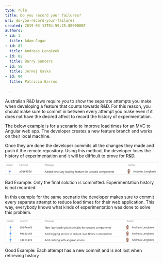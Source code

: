 ```yaml
---
type: rule
title: Do you record your failures?
uri: do-you-record-your-failures
created: 2019-03-13T04:50:25.0000000Z
authors:
- id: 1
  title: Adam Cogan
- id: 87
  title: Andreas Lengkeek
- id: 82
  title: Barry Sanders
- id: 58
  title: Jernej Kavka
- id: 84
  title: Patricia Barros

---
```


Australian R&D laws require you to show the separate attempts you make when developing a feature that counts towards R&D. For this reason, you should make sure to commit in between every attempt you make even if it does not have the desired affect to record the history of experimentation.




 
The below example is for a scenario to improve load times for an MVC to Angular web app. The developer creates a new feature branch and works on their local machine.





Once they are done the developer commits all the changes they made and push it the remote repository. Using this method, the developer loses the history of experimentation and it will be difficult to prove for R&D.


![](single-commit-not-showing-experimentation-2.png)

Bad Example: Only the final solution is committed. Experimentation history is not recorded



In this example for the same scenario the developer makes sure to commit every separate attempt to reduce load times for their web application. This way, everybody knows what kinds of experimentation was done to solve this problem.

![](commit-failed-experiments.png)


Good Example: Each attempt has a new commit and is not lost when retrieving history
